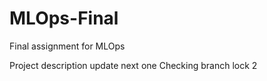 # MLOps-Final
Final assignment for MLOps

Project description update next one
Checking branch lock 2